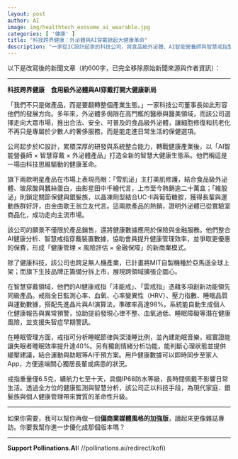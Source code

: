 ```yaml
---
layout: post
author: AI
image: img/healthtech_exosome_ai_wearable.jpg
categories: [ '健康' ]
title: "科技跨界健康：外泌體與AI穿戴掀起大健康革命"  
description: "一家從IC設計起家的科技公司，將食品級外泌體、AI智能營養師與智慧戒指整合成全新健康生態系，從美肌修護到關節保健全面進軍大眾市場，並跨足保險金融與無人機產業，打造跨界商業版圖。"  "
---
```

以下是改寫後的新聞文章（約600字，已完全移除原始新聞來源與作者資訊）：  

---

**科技跨界健康　食用級外泌體與AI穿戴打開大健康新局**  

「我們不只是做產品，而是要翻轉整個產業生態。」一家科技公司董事長如此形容他們的發展方向。多年來，外泌體多侷限在高門檻的醫療與醫美領域，而該公司選擇走向大眾市場，推出合法、安全、可普及的食品級外泌體，讓細胞修復和抗老化不再只是專屬於少數人的奢侈服務，而是能走進日常生活的保健選項。  

公司起步於IC設計，累積深厚的研發與系統整合能力，轉戰健康產業後，以「AI智能營養師 × 智慧穿戴 × 外泌體產品」打造全新的智慧大健康生態系。他們稱這是一場由科技思維驅動的健康革命。  

旗下兩款明星產品在市場上表現亮眼：「雪肌泌」主打美肌修護，結合食品級外泌體、玻尿酸與蠶絲蛋白，由影星田中千繪代言，上市至今熱銷逾二十萬盒；「維股泌」則鎖定關節保健與銀髮族，以晶凍劑型結合UC-II與葡萄糖胺，獲得長輩與運動族群好評，由金曲歌王翁立友代言。這兩款產品的熱銷，證明外泌體已從實驗室商品化，成功走向主流市場。  

該公司的願景不僅限於產品銷售，還將健康數據應用於保險與金融服務。他們整合AI健康分析、智慧戒指穿戴裝置數據，協助會員提升健康管理效率，並爭取更優惠的保費，形成「健康管理 × 風險評估 × 金融保障」的新商業模式。  

除了健康科技，該公司也跨足無人機產業，已計畫將MIT自製機種於亞馬遜全球上架；而旗下生技品牌正籌備分拆上市，展現跨領域擴張企圖心。  

在智慧穿戴領域，他們的AI健康戒指「沛能戒」、「雲戒指」憑藉多項創新功能領先同級產品。戒指全日監測心率、血氧、心率變異性（HRV）、壓力指數、睡眠品質與運動數據，搭配先進晶片與AI演算法，準確率高達98%。系統能自動生成個人化健康報告與異常預警，協助提前發現心律不整、血氧過低、睡眠障礙等潛在健康風險，並支援失智症早期警訊。  

在睡眠管理方面，戒指可分析睡眠節律與深淺睡比例，並內建助眠音樂，經實證能讓失眠者睡眠效率提升達40%。另有獨創情緒分析功能，能判斷心理狀態並提供緩壓建議，結合運動與助眠等AI干預方案。用戶健康數據可以即時同步至家人App，方便遠端關心獨居長輩或病患的狀況。  

戒指重量僅6.5克，續航力七至十天，具備IP68防水等級，長時間佩戴不影響日常生活。透過全方位的健康監測與智慧分析，該公司正以科技手段，為現代家庭、銀髮族與個人健康管理帶來實質的革命性升級。  

---

如果你需要，我可以幫你再做一個**偏商業媒體風格的加強版**，讀起來更像雜誌專訪。你要我幫你進一步優化成那個版本嗎？



---

**Support Pollinations.AI:**
//pollinations.ai/redirect/kofi)
